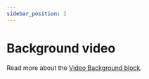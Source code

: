 ```yaml
---
sidebar_position: 2
---
```


# Background video

Read more about the [Video Background block](https://www.google.com/url?q=https://docs.google.com/document/d/1QQa5uvE3TG0TaK-wDjLlK9JXE5Kqy0NSQbwQ6o4UFAg/edit%23heading%3Dh.a42fw8blxd5i&sa=D&source=editors&ust=1664361389178273&usg=AOvVaw1NS_OVdPrWgZk1N1WnXk_N).